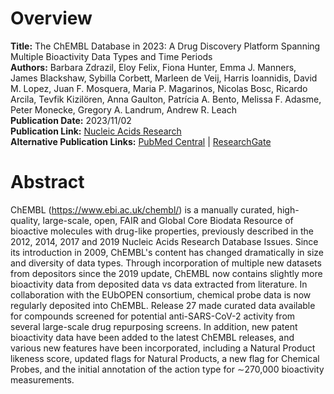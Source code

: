 # Overview
**Title:** The ChEMBL Database in 2023: A Drug Discovery Platform Spanning Multiple Bioactivity Data Types and Time
Periods<br>
**Authors:** Barbara Zdrazil, Eloy Felix, Fiona Hunter, Emma J. Manners, James Blackshaw, Sybilla Corbett, Marleen de
Veij, Harris Ioannidis, David M. Lopez, Juan F. Mosquera, Maria P. Magarinos, Nicolas Bosc, Ricardo Arcila, Tevfik
Kizilören, Anna Gaulton, Patrícia A. Bento, Melissa F. Adasme, Peter Monecke, Gregory A. Landrum, Andrew R. Leach<br>
**Publication Date:** 2023/11/02<br>
**Publication Link:** [Nucleic Acids Research](https://academic.oup.com/nar/article/52/D1/D1180/7337608)<br>
**Alternative Publication Links:** [PubMed Central](https://www.ncbi.nlm.nih.gov/pmc/articles/PMC10767899) |
[ResearchGate](https://www.researchgate.net/publication/375456070_The_ChEMBL_Database_in_2023_a_drug_discovery_platform_spanning_multiple_bioactivity_data_types_and_time_periods)


# Abstract
ChEMBL (https://www.ebi.ac.uk/chembl/) is a manually curated, high-quality, large-scale, open, FAIR and Global Core
Biodata Resource of bioactive molecules with drug-like properties, previously described in the 2012, 2014, 2017 and 2019
Nucleic Acids Research Database Issues. Since its introduction in 2009, ChEMBL's content has changed dramatically in
size and diversity of data types. Through incorporation of multiple new datasets from depositors since the 2019 update,
ChEMBL now contains slightly more bioactivity data from deposited data vs data extracted from literature. In
collaboration with the EUbOPEN consortium, chemical probe data is now regularly deposited into ChEMBL. Release 27 made
curated data available for compounds screened for potential anti-SARS-CoV-2 activity from several large-scale drug
repurposing screens. In addition, new patent bioactivity data have been added to the latest ChEMBL releases, and various
new features have been incorporated, including a Natural Product likeness score, updated flags for Natural Products, a
new flag for Chemical Probes, and the initial annotation of the action type for ∼270,000 bioactivity measurements.
